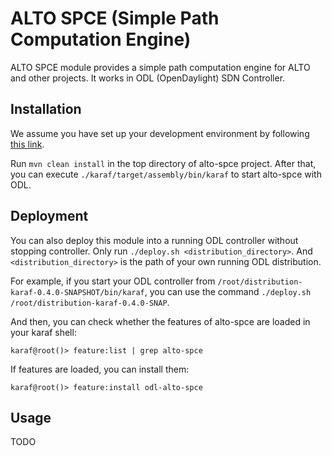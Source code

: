 # ALTO SPCE (Simple Path Computation Engine)

ALTO SPCE module provides a simple path computation engine for ALTO and other projects. It works in ODL (OpenDaylight) SDN Controller.

## Installation

We assume you have set up your development environment by following [this link](https://wiki.opendaylight.org/view/GettingStarted:Development_Environment_Setup).

Run `mvn clean install` in the top directory of alto-spce project. After that, you can execute `./karaf/target/assembly/bin/karaf` to start alto-spce with ODL.

## Deployment

You can also deploy this module into a running ODL controller without stopping controller. Only run `./deploy.sh <distribution_directory>`. And `<distribution_directory>` is the path of your own running ODL distribution.

For example, if you start your ODL controller from `/root/distribution-karaf-0.4.0-SNAPSHOT/bin/karaf`, you can use the command `./deploy.sh /root/distribution-karaf-0.4.0-SNAP`.

And then, you can check whether the features of alto-spce are loaded in your karaf shell:

```
karaf@root()> feature:list | grep alto-spce
```

If features are loaded, you can install them:

```
karaf@root()> feature:install odl-alto-spce
```

## Usage

TODO

